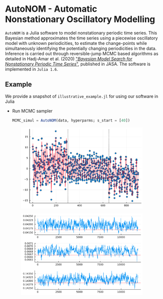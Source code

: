 
# AutoNOM - Automatic Nonstationary Oscillatory Modelling 

`AutoNOM` is a Julia software to model nonstationary
periodic time series. This Bayesian method approximates the time series using a piecewise oscillatory model with unknown periodicities, to estimate the change-points while simultaneously identifying the potentially changing periodicities in the data. Inference is carried out through reversible-jump MCMC based
algorithms as detailed in Hadj-Amar et al. (2020) ["_Bayesian Model Search for Nonstationary Periodic Time Series_"]([https://www.cell.com/current-biology/fulltext/S0960-9822(23)01355-6](https://www.tandfonline.com/doi/full/10.1080/01621459.2019.1623043)), published in JASA. The software is implemented in ``Julia 1.6``.




## Example 

We provide a snapshot of `illustrative_example.jl` for using our software in Julia

* Run MCMC sampler
  ```Julia
  MCMC_simul = AutoNOM(data, hyperparms; s_start = [40])
  ```
<p align="center">
<img src="https://github.com/Beniamino92/AutoNOM/blob/master/figures/posterior_data.png" width="400" heigth="170"/> 
</p>

<p align="center">
<img src="https://github.com/Beniamino92/AutoNOM/blob/master/figures/posterior_freq.png" width="400" heigth="170"/> 
</p>


 

